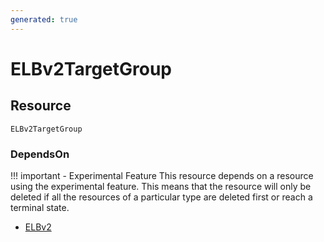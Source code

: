 ```yaml
---
generated: true
---
```


# ELBv2TargetGroup


## Resource

```text
ELBv2TargetGroup
```



### DependsOn

!!! important - Experimental Feature
    This resource depends on a resource using the experimental feature. This means that the resource will
    only be deleted if all the resources of a particular type are deleted first or reach a terminal state.

- [ELBv2](./elbv2.md)

